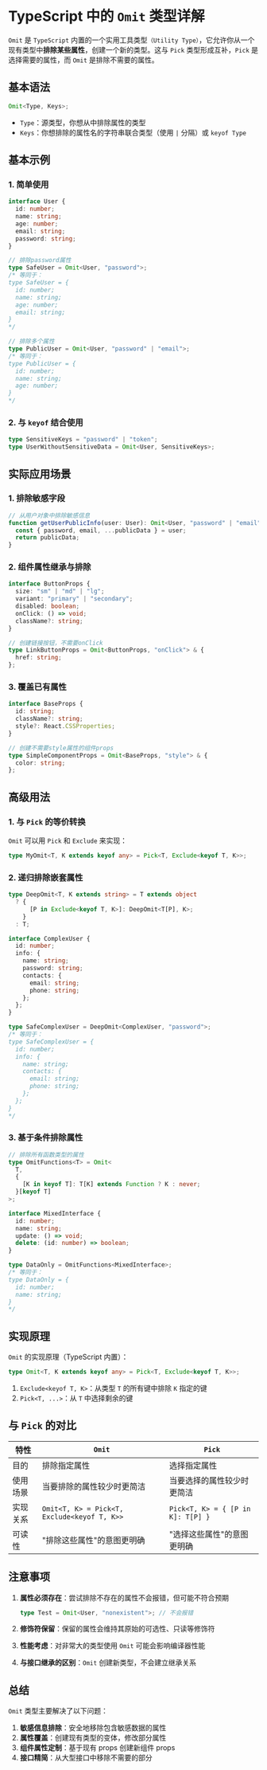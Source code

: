 # TypeScript 中的 `Omit` 类型详解

`Omit` 是 `TypeScript` 内置的一个实用工具类型`（Utility Type）`，它允许你从一个现有类型中**排除某些属性**，创建一个新的类型。这与 `Pick` 类型形成互补，`Pick` 是选择需要的属性，而 `Omit` 是排除不需要的属性。

## 基本语法

```typescript
Omit<Type, Keys>;
```

- `Type`：源类型，你想从中排除属性的类型
- `Keys`：你想排除的属性名的字符串联合类型（使用 `|` 分隔）或 `keyof Type`

## 基本示例

### 1. 简单使用

```typescript
interface User {
  id: number;
  name: string;
  age: number;
  email: string;
  password: string;
}

// 排除password属性
type SafeUser = Omit<User, "password">;
/* 等同于：
type SafeUser = {
  id: number;
  name: string;
  age: number;
  email: string;
}
*/

// 排除多个属性
type PublicUser = Omit<User, "password" | "email">;
/* 等同于：
type PublicUser = {
  id: number;
  name: string;
  age: number;
}
*/
```

### 2. 与 `keyof` 结合使用

```typescript
type SensitiveKeys = "password" | "token";
type UserWithoutSensitiveData = Omit<User, SensitiveKeys>;
```

## 实际应用场景

### 1. 排除敏感字段

```typescript
// 从用户对象中排除敏感信息
function getUserPublicInfo(user: User): Omit<User, "password" | "email"> {
  const { password, email, ...publicData } = user;
  return publicData;
}
```

### 2. 组件属性继承与排除

```typescript
interface ButtonProps {
  size: "sm" | "md" | "lg";
  variant: "primary" | "secondary";
  disabled: boolean;
  onClick: () => void;
  className?: string;
}

// 创建链接按钮，不需要onClick
type LinkButtonProps = Omit<ButtonProps, "onClick"> & {
  href: string;
};
```

### 3. 覆盖已有属性

```typescript
interface BaseProps {
  id: string;
  className?: string;
  style?: React.CSSProperties;
}

// 创建不需要style属性的组件props
type SimpleComponentProps = Omit<BaseProps, "style"> & {
  color: string;
};
```

## 高级用法

### 1. 与 `Pick` 的等价转换

`Omit` 可以用 `Pick` 和 `Exclude` 来实现：

```typescript
type MyOmit<T, K extends keyof any> = Pick<T, Exclude<keyof T, K>>;
```

### 2. 递归排除嵌套属性

```typescript
type DeepOmit<T, K extends string> = T extends object
  ? {
      [P in Exclude<keyof T, K>]: DeepOmit<T[P], K>;
    }
  : T;

interface ComplexUser {
  id: number;
  info: {
    name: string;
    password: string;
    contacts: {
      email: string;
      phone: string;
    };
  };
}

type SafeComplexUser = DeepOmit<ComplexUser, "password">;
/* 等同于：
type SafeComplexUser = {
  id: number;
  info: {
    name: string;
    contacts: {
      email: string;
      phone: string;
    };
  };
}
*/
```

### 3. 基于条件排除属性

```typescript
// 排除所有函数类型的属性
type OmitFunctions<T> = Omit<
  T,
  {
    [K in keyof T]: T[K] extends Function ? K : never;
  }[keyof T]
>;

interface MixedInterface {
  id: number;
  name: string;
  update: () => void;
  delete: (id: number) => boolean;
}

type DataOnly = OmitFunctions<MixedInterface>;
/* 等同于：
type DataOnly = {
  id: number;
  name: string;
}
*/
```

## 实现原理

`Omit` 的实现原理（TypeScript 内置）：

```typescript
type Omit<T, K extends keyof any> = Pick<T, Exclude<keyof T, K>>;
```

1. `Exclude<keyof T, K>`：从类型 `T` 的所有键中排除 `K` 指定的键
2. `Pick<T, ...>`：从 `T` 中选择剩余的键

## 与 `Pick` 的对比

| 特性     | `Omit`                                      | `Pick`                            |
| -------- | ------------------------------------------- | --------------------------------- |
| 目的     | 排除指定属性                                | 选择指定属性                      |
| 使用场景 | 当要排除的属性较少时更简洁                  | 当要选择的属性较少时更简洁        |
| 实现关系 | `Omit<T, K> = Pick<T, Exclude<keyof T, K>>` | `Pick<T, K> = { [P in K]: T[P] }` |
| 可读性   | "排除这些属性"的意图更明确                  | "选择这些属性"的意图更明确        |

## 注意事项

1. **属性必须存在**：尝试排除不存在的属性不会报错，但可能不符合预期

   ```typescript
   type Test = Omit<User, "nonexistent">; // 不会报错
   ```

2. **修饰符保留**：保留的属性会维持其原始的可选性、只读等修饰符

3. **性能考虑**：对非常大的类型使用 `Omit` 可能会影响编译器性能

4. **与接口继承的区别**：`Omit` 创建新类型，不会建立继承关系

## 总结

`Omit` 类型主要解决了以下问题：

1. **敏感信息排除**：安全地移除包含敏感数据的属性
2. **属性覆盖**：创建现有类型的变体，修改部分属性
3. **组件属性定制**：基于现有 props 创建新组件 props
4. **接口精简**：从大型接口中移除不需要的部分
